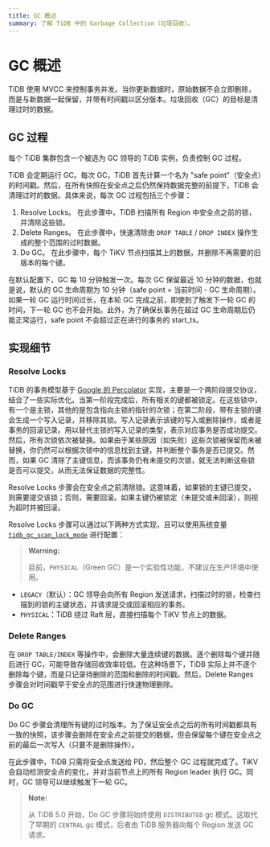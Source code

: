 ```yaml
---
title: GC 概述
summary: 了解 TiDB 中的 Garbage Collection（垃圾回收）。
---
```


# GC 概述

TiDB 使用 MVCC 来控制事务并发。当你更新数据时，原始数据不会立即删除，而是与新数据一起保留，并带有时间戳以区分版本。垃圾回收（GC）的目标是清理过时的数据。

## GC 过程

每个 TiDB 集群包含一个被选为 GC 领导的 TiDB 实例，负责控制 GC 过程。

TiDB 会定期运行 GC。每次 GC，TiDB 首先计算一个名为 "safe point"（安全点）的时间戳。然后，在所有快照在安全点之后仍然保持数据完整的前提下，TiDB 会清理过时的数据。具体来说，每次 GC 过程包括三个步骤：

1. Resolve Locks。 在此步骤中，TiDB 扫描所有 Region 中安全点之前的锁，并清除这些锁。
2. Delete Ranges。 在此步骤中，快速清除由 `DROP TABLE` / `DROP INDEX` 操作生成的整个范围的过时数据。
3. Do GC。 在此步骤中，每个 TiKV 节点扫描其上的数据，并删除不再需要的旧版本的每个键。

在默认配置下，GC 每 10 分钟触发一次。每次 GC 保留最近 10 分钟的数据，也就是说，默认的 GC 生命周期为 10 分钟（safe point = 当前时间 - GC 生命周期）。如果一轮 GC 运行时间过长，在本轮 GC 完成之前，即使到了触发下一轮 GC 的时间，下一轮 GC 也不会开始。此外，为了确保长事务在超过 GC 生命周期后仍能正常运行，safe point 不会超过正在进行的事务的 start_ts。

## 实现细节

### Resolve Locks

TiDB 的事务模型基于 [Google 的 Percolator](https://ai.google/research/pubs/pub36726) 实现，主要是一个两阶段提交协议，结合了一些实际优化。当第一阶段完成后，所有相关的键都被锁定。在这些锁中，有一个是主锁，其他的是包含指向主锁的指针的次锁；在第二阶段，带有主锁的键会生成一个写入记录，并移除其锁。写入记录表示该键的写入或删除操作，或者是事务的回滚记录。用以替代主锁的写入记录的类型，表示对应事务是否成功提交。然后，所有次锁依次被替换。如果由于某些原因（如失败）这些次锁被保留而未被替换，你仍然可以根据次锁中的信息找到主键，并判断整个事务是否已提交。然而，如果 GC 清除了主键信息，而该事务仍有未提交的次锁，就无法判断这些锁是否可以提交，从而无法保证数据的完整性。

Resolve Locks 步骤会在安全点之前清除锁。这意味着，如果锁的主键已提交，则需要提交该锁；否则，需要回滚。如果主键仍被锁定（未提交或未回滚），则视为超时并被回滚。

Resolve Locks 步骤可以通过以下两种方式实现，且可以使用系统变量 [`tidb_gc_scan_lock_mode`](/system-variables.md#tidb_gc_scan_lock_mode-new-in-v50) 进行配置：

> **Warning:**
>
> 目前，`PHYSICAL`（Green GC）是一个实验性功能，不建议在生产环境中使用。

- `LEGACY`（默认）：GC 领导会向所有 Region 发送请求，扫描过时的锁，检查扫描到的锁的主键状态，并请求提交或回滚相应的事务。
- `PHYSICAL`：TiDB 绕过 Raft 层，直接扫描每个 TiKV 节点上的数据。

### Delete Ranges

在 `DROP TABLE/INDEX` 等操作中，会删除大量连续键的数据。逐个删除每个键并随后进行 GC，可能导致存储回收效率较低。在这种场景下，TiDB 实际上并不逐个删除每个键，而是只记录待删除的范围和删除的时间戳。然后，Delete Ranges 步骤会对时间戳早于安全点的范围进行快速物理删除。

### Do GC

Do GC 步骤会清理所有键的过时版本。为了保证安全点之后的所有时间戳都具有一致的快照，该步骤会删除在安全点之前提交的数据，但会保留每个键在安全点之前的最后一次写入（只要不是删除操作）。

在此步骤中，TiDB 只需将安全点发送给 PD，然后整个 GC 过程就完成了。TiKV 会自动检测安全点的变化，并对当前节点上的所有 Region leader 执行 GC。同时，GC 领导可以继续触发下一轮 GC。

> **Note:**
>
> 从 TiDB 5.0 开始，Do GC 步骤将始终使用 `DISTRIBUTED` gc 模式。这取代了早期的 `CENTRAL` gc 模式，后者由 TiDB 服务器向每个 Region 发送 GC 请求。
